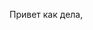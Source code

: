 <!DOCTYPE html>
<html leng='ru'>
  <head>
    <title>Сайт начинаdsffsющего верстальщика344344</title>
    </title>
  <head>
  <main>
    <p>
      Привет как дела, 
    </p>
  </main>
</html>
